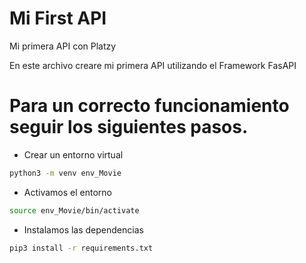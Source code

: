 # Mi First API
Mi primera API con Platzy

En este archivo creare mi primera API utilizando el Framework FasAPI

# Para un correcto funcionamiento seguir los siguientes pasos.

- Crear un entorno virtual
```sh
python3 -m venv env_Movie
```

- Activamos el entorno
```sh
source env_Movie/bin/activate
```
- Instalamos las dependencias
```sh
pip3 install -r requirements.txt
```
